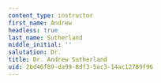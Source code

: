 ```yaml
---
content_type: instructor
first_name: Andrew
headless: true
last_name: Sutherland
middle_initial: ''
salutation: Dr.
title: Dr. Andrew Sutherland
uid: 2bd46f89-da99-8df3-5ac3-14ac12789f96
---
```


